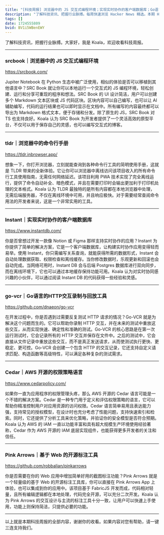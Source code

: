 ```yaml
---
title: "[科技周报] 浏览器中的 JS 交互式编程环境；实现实时协作的客户端数据库；Go语言的HTTP交互录制与回放工具"
description: "了解科技资讯、把握行业脉搏。每周快速浏览 Hacker News 精选。本期 Hacker Newsletter 地址：https://mailchi.mp/hackernewsletter/713"
tags: []
date: 1724555809
bvid: BV1i5WBenEWY
---
```

了解科技资讯，把握行业脉搏。大家好，我是 Koala，欢迎收看科技周报。

---

### srcbook｜浏览器中的 JS 交互式编程环境
https://srcbook.com/

Jupiter Notebook 在 Python 生态中被广泛使用，相似的体验是否可以移植到其他语言中？SRC Book 就让你可以本地运行一个交互式的 JS 编程环境，轻松创建、运行和分享可重现的程序和想法。SRC Book 的 UI 设计简洁，用户可以创建多个 Markdown 文本区块或 JS 代码区块。区块内容可以自己编写，也可以让 AI 辅助编写，代码的运行结果也可以即时显示在文档中。所有编写的内容最终都可以导出为 Markdown 格式文本，便于存储和分发。除了原生的 JS，SRC Book 对 TS 也支持良好。Koala 认为 SRC Book 为开发者提供了一个灵活高效的原型平台，不仅可以用于保存自己的灵感，也可以编写交互式的博客。

---

### tldr｜浏览器中的命令行手册
https://tldr.inbrowser.app/

想象一下，你打开浏览器，立刻就能查询到各种命令行工具的简明使用手册，这就是 TLDR 带来的全新体验。它让你可以浏览器中离线访问该项目收入的所有命令行工具使用指南，无需任何网络延迟。该项目利用 PWA 技术实现了完全离线运行，提供了命令自动补全、暗色模式，并且在需要打印时会输出更加利于打印机处理的文本格式。Koala 认为 TLDR 最独特的是所有内容都在本地浏览器中处理，无需后端服务器，不仅在离线环境中可用，并且响应极快。对于需要经常查阅命令用法的开发者来说，这是一个非常实用的工具。

---

### Instant｜实现实时协作的客户端数据库
https://www.instantdb.com/

你是否曾想过开发一款像 Notion 或 Figma 那样支持实时协作的应用？Instant 为你提供了简单的解决方案，它是一个客户端数据库，让构建实时协作应用变得轻而易举。使用 Instant，你只需编写关系查询，就能获得所需的数据形式，Instant 会自动处理数据获取、权限检查和离线缓存。当你修改数据时，乐观更新和回滚也会自动完成。当网络可用时，Instant DB 会与后端 Postgres 数据库进行双向同步，而在离线环境下，它也可以通过本地缓存保持功能可用。Koala 认为对实时协同感兴趣的小伙伴，可以通过阅读 Instant DB 的代码获得一些经验和灵感。

---

### go-vcr｜Go语言的HTTP交互录制与回放工具
https://github.com/dnaeon/go-vcr

在开发过程中，你是否遇到过需要反复测试 HTTP 请求的情况？Go-VCR 就是为解决这个问题而生的。它可以帮助你录制 HTTP 交互，并在未来的测试中重放这些交互，从而实现快速、确定性和准确的测试。Go-VCR 的核心思路是在第一次运行测试时，它会记录所有的 HTTP 交互并保存在文件中。之后的测试中，它会直接从文件记录中重放这些交互，而不是真正发送请求，从而使测试执行更快、更稳定、更可控。Go-VCR 会创建一个包含 HTTP 的交互记录，它还支持自定义请求匹配、构造函数等高级特性，可以满足各种复杂的测试需求。

---

### Cedar｜AWS 开源的权限策略语言
https://www.cedarpolicy.com/

如果你一直为应用程序的权限管理头疼，那么 AWS 开源的 Cedar 语言可能是一个不错的解决方案。Cedar 是一种专门用于定义和评估权限策略的语言，它可以帮助你精准控制用户对应用资源的访问权限。Cedar 语言简单易用且表达能力强，支持常见的授权模型，在设计时也充分考虑了性能问题，支持快速索引和检索。同时，它还提供了分析工具来优化策略，并验证你的安全模型是否符合预期。Koala 认为 AWS 的 IAM 一直以功能丰富和具有超大规模生产环境使用经验著称，Cedar 作为 AWS 开源的 IAM 底层实现组件，也能获得更多开发者的关注和信任。

---

### Pink Arrows｜基于 Web 的开源标注工具
https://github.com/robbalian/pinkarrows

你是否需要在你的 Web 应用中增加简单好用的截图标注功能？Pink Arrows 就是一个轻量级的基于 Web 的开源标注工具库，你可以直接在 Pink Arrows App 上体验，也可以集成到你的应用中。该项目基于 FabricJS 开发而成，代码相对轻量，且所有编辑逻辑都在本地处理，代码完全开源，可以充分二次开发。Koala 认为 Pink Arrows 的交互设计与主流的标注工具十分一致，让用户可以快速上手使用，功能上则保持简洁，只提供必要的功能。

---

以上就是本期科技周报的全部内容，谢谢你的收看。如果内容对您有帮助，请一键三连支持我们。


